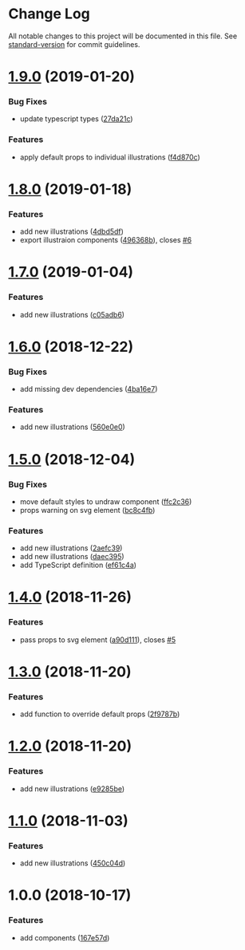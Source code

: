 # Change Log

All notable changes to this project will be documented in this file. See [standard-version](https://github.com/conventional-changelog/standard-version) for commit guidelines.

<a name="1.9.0"></a>
# [1.9.0](https://github.com/justinlettau/react-undraw/compare/v1.8.0...v1.9.0) (2019-01-20)


### Bug Fixes

* update typescript types ([27da21c](https://github.com/justinlettau/react-undraw/commit/27da21c))


### Features

* apply default props to individual illustrations ([f4d870c](https://github.com/justinlettau/react-undraw/commit/f4d870c))



<a name="1.8.0"></a>

# [1.8.0](https://github.com/justinlettau/react-undraw/compare/v1.7.0...v1.8.0) (2019-01-18)

### Features

- add new illustrations ([4dbd5df](https://github.com/justinlettau/react-undraw/commit/4dbd5df))
- export illustraion components ([496368b](https://github.com/justinlettau/react-undraw/commit/496368b)), closes [#6](https://github.com/justinlettau/react-undraw/issues/6)

<a name="1.7.0"></a>

# [1.7.0](https://github.com/justinlettau/react-undraw/compare/v1.6.0...v1.7.0) (2019-01-04)

### Features

- add new illustrations ([c05adb6](https://github.com/justinlettau/react-undraw/commit/c05adb6))

<a name="1.6.0"></a>

# [1.6.0](https://github.com/justinlettau/react-undraw/compare/v1.5.0...v1.6.0) (2018-12-22)

### Bug Fixes

- add missing dev dependencies ([4ba16e7](https://github.com/justinlettau/react-undraw/commit/4ba16e7))

### Features

- add new illustrations ([560e0e0](https://github.com/justinlettau/react-undraw/commit/560e0e0))

<a name="1.5.0"></a>

# [1.5.0](https://github.com/justinlettau/react-undraw/compare/v1.4.0...v1.5.0) (2018-12-04)

### Bug Fixes

- move default styles to undraw component ([ffc2c36](https://github.com/justinlettau/react-undraw/commit/ffc2c36))
- props warning on svg element ([bc8c4fb](https://github.com/justinlettau/react-undraw/commit/bc8c4fb))

### Features

- add new illustrations ([2aefc39](https://github.com/justinlettau/react-undraw/commit/2aefc39))
- add new illustrations ([daec395](https://github.com/justinlettau/react-undraw/commit/daec395))
- add TypeScript definition ([ef61c4a](https://github.com/justinlettau/react-undraw/commit/ef61c4a))

<a name="1.4.0"></a>

# [1.4.0](https://github.com/justinlettau/react-undraw/compare/v1.3.0...v1.4.0) (2018-11-26)

### Features

- pass props to svg element ([a90d111](https://github.com/justinlettau/react-undraw/commit/a90d111)), closes [#5](https://github.com/justinlettau/react-undraw/issues/5)

<a name="1.3.0"></a>

# [1.3.0](https://github.com/justinlettau/react-undraw/compare/v1.2.0...v1.3.0) (2018-11-20)

### Features

- add function to override default props ([2f9787b](https://github.com/justinlettau/react-undraw/commit/2f9787b))

<a name="1.2.0"></a>

# [1.2.0](https://github.com/justinlettau/react-undraw/compare/v1.1.0...v1.2.0) (2018-11-20)

### Features

- add new illustrations ([e9285be](https://github.com/justinlettau/react-undraw/commit/e9285be))

<a name="1.1.0"></a>

# [1.1.0](https://github.com/justinlettau/react-undraw/compare/v1.0.0...v1.1.0) (2018-11-03)

### Features

- add new illustrations ([450c04d](https://github.com/justinlettau/react-undraw/commit/450c04d))

<a name="1.0.0"></a>

# 1.0.0 (2018-10-17)

### Features

- add components ([167e57d](https://github.com/justinlettau/react-undraw/commit/167e57d))
